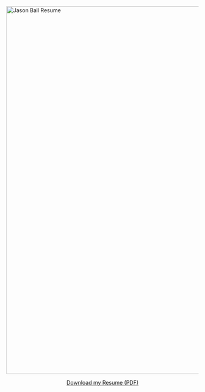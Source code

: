 <a href="https://raw.githubusercontent.com/jason-ball/jason-ball/master/Jason%20Ball%20Resume.pdf" target="_blank">
  <img width="965" alt="Jason Ball Resume" src="https://user-images.githubusercontent.com/30378653/140435481-e0ae40cf-e33c-4baa-a3f3-74a92fe4f405.png">
</a>
<a href="https://raw.githubusercontent.com/jason-ball/jason-ball/master/Jason%20Ball%20Resume.pdf" target="_blank">
  <p style="text-align:center;">Download my Resume (PDF)</p>
</a>

